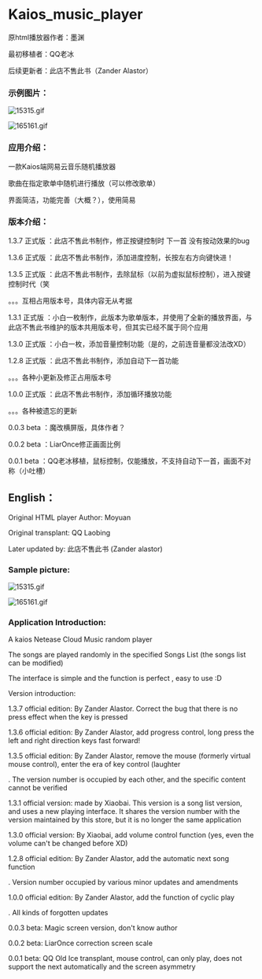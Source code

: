 # Kaios_music_player

原html播放器作者：墨渊

最初移植者：QQ老冰

后续更新者：此店不售此书（Zander Alastor）


### 示例图片：



![15315.gif](https://i.loli.net/2020/04/08/fquDx7g5mhIVdBN.gif)



![165161.gif](https://i.loli.net/2020/04/08/N7j183YK9ZsRdmu.gif)


### 应用介绍：

一款Kaios端网易云音乐随机播放器

歌曲在指定歌单中随机进行播放（可以修改歌单）

界面简洁，功能完善（大概？），使用简易

### 版本介绍：

1.3.7 正式版 ：此店不售此书制作，修正按键控制时 下一首 没有按动效果的bug

1.3.6 正式版 ：此店不售此书制作，添加进度控制，长按左右方向键快进！

1.3.5 正式版 ：此店不售此书制作，去除鼠标（以前为虚拟鼠标控制），进入按键控制时代（笑

。。。互相占用版本号，具体内容无从考据

1.3.1 正式版 ：小白一枚制作，此版本为歌单版本，并使用了全新的播放界面，与此店不售此书维护的版本共用版本号，但其实已经不属于同个应用

1.3.0 正式版 ：小白一枚，添加音量控制功能（是的，之前连音量都没法改XD）

1.2.8 正式版 ：此店不售此书制作，添加自动下一首功能

。。。各种小更新及修正占用版本号

1.0.0 正式版 ：此店不售此书制作，添加循环播放功能

。。。各种被遗忘的更新

0.0.3 beta ：魔改横屏版，具体作者？

0.0.2 beta ：LiarOnce修正画面比例

0.0.1 beta ：QQ老冰移植，鼠标控制，仅能播放，不支持自动下一首，画面不对称（小吐槽）

## English：

Original HTML player Author: Moyuan



Original transplant: QQ Laobing



Later updated by: 此店不售此书 (Zander alastor)




### Sample picture:

![15315.gif](https://i.loli.net/2020/04/08/fquDx7g5mhIVdBN.gif)

![165161.gif](https://i.loli.net/2020/04/08/N7j183YK9ZsRdmu.gif)

### Application Introduction:



A kaios Netease Cloud Music random player



The songs are played randomly in the specified Songs List (the songs list can be modified)



The interface is simple and the function is perfect , easy to use :D


Version introduction:


1.3.7 official edition: By Zander Alastor. Correct the bug that there is no press effect when the key is pressed



1.3.6 official edition: By Zander Alastor, add progress control, long press the left and right direction keys fast forward!



1.3.5 official edition: By Zander Alastor, remove the mouse (formerly virtual mouse control), enter the era of key control (laughter



. The version number is occupied by each other, and the specific content cannot be verified



1.3.1 official version: made by Xiaobai. This version is a song list version, and uses a new playing interface. It shares the version number with the version maintained by this store, but it is no longer the same application



1.3.0 official version: By Xiaobai, add volume control function (yes, even the volume can't be changed before XD)



1.2.8 official edition: By Zander Alastor, add the automatic next song function



. Version number occupied by various minor updates and amendments



1.0.0 official edition: By Zander Alastor, add the function of cyclic play



. All kinds of forgotten updates



0.0.3 beta: Magic screen version, don't know author



0.0.2 beta: LiarOnce correction screen scale



0.0.1 beta: QQ Old Ice transplant, mouse control, can only play, does not support the next automatically and the screen asymmetry
